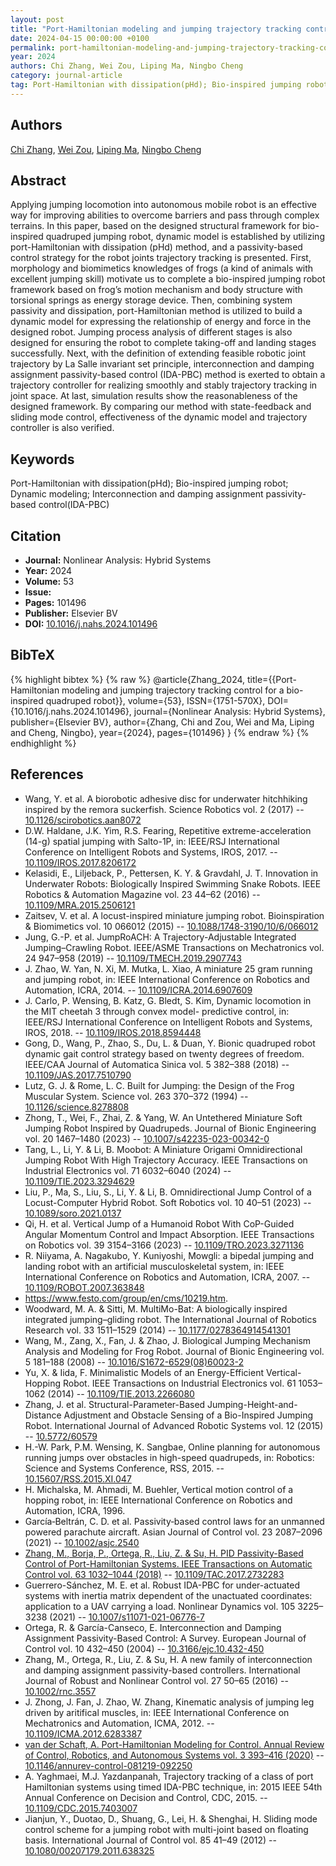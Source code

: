 ```yaml
---
layout: post
title: "Port-Hamiltonian modeling and jumping trajectory tracking control for a bio-inspired quadruped robot"
date: 2024-04-15 00:00:00 +0100
permalink: port-hamiltonian-modeling-and-jumping-trajectory-tracking-control-for-a-bio-inspired-quadruped-robot
year: 2024
authors: Chi Zhang, Wei Zou, Liping Ma, Ningbo Cheng
category: journal-article
tag: Port-Hamiltonian with dissipation(pHd); Bio-inspired jumping robot; Dynamic modeling; Interconnection and damping assignment passivity-based control(IDA-PBC)
---
```

 
## Authors
[Chi Zhang](authors/chi-zhang), [Wei Zou](authors/wei-zou), [Liping Ma](authors/liping-ma), [Ningbo Cheng](authors/ningbo-cheng)
 
## Abstract
Applying jumping locomotion into autonomous mobile robot is an effective way for improving abilities to overcome barriers and pass through complex terrains. In this paper, based on the designed structural framework for bio-inspired quadruped jumping robot, dynamic model is established by utilizing port-Hamiltonian with dissipation (pHd) method, and a passivity-based control strategy for the robot joints trajectory tracking is presented. First, morphology and biomimetics knowledges of frogs (a kind of animals with excellent jumping skill) motivate us to complete a bio-inspired jumping robot framework based on frog’s motion mechanism and body structure with torsional springs as energy storage device. Then, combining system passivity and dissipation, port-Hamiltonian method is utilized to build a dynamic model for expressing the relationship of energy and force in the designed robot. Jumping process analysis of different stages is also designed for ensuring the robot to complete taking-off and landing stages successfully. Next, with the definition of extending feasible robotic joint trajectory by La Salle invariant set principle, interconnection and damping assignment passivity-based control (IDA-PBC) method is exerted to obtain a trajectory controller for realizing smoothly and stably trajectory tracking in joint space. At last, simulation results show the reasonableness of the designed framework. By comparing our method with state-feedback and sliding mode control, effectiveness of the dynamic model and trajectory controller is also verified.
 
## Keywords
Port-Hamiltonian with dissipation(pHd); Bio-inspired jumping robot; Dynamic modeling; Interconnection and damping assignment passivity-based control(IDA-PBC)
 
## Citation
- **Journal:** Nonlinear Analysis: Hybrid Systems
- **Year:** 2024
- **Volume:** 53
- **Issue:** 
- **Pages:** 101496
- **Publisher:** Elsevier BV
- **DOI:** [10.1016/j.nahs.2024.101496](https://doi.org/10.1016/j.nahs.2024.101496)
 
## BibTeX
{% highlight bibtex %}
{% raw %}
@article{Zhang_2024,
  title={{Port-Hamiltonian modeling and jumping trajectory tracking control for a bio-inspired quadruped robot}},
  volume={53},
  ISSN={1751-570X},
  DOI={10.1016/j.nahs.2024.101496},
  journal={Nonlinear Analysis: Hybrid Systems},
  publisher={Elsevier BV},
  author={Zhang, Chi and Zou, Wei and Ma, Liping and Cheng, Ningbo},
  year={2024},
  pages={101496}
}
{% endraw %}
{% endhighlight %}
 
## References
- Wang, Y. et al. A biorobotic adhesive disc for underwater hitchhiking inspired by the remora suckerfish. Science Robotics vol. 2 (2017) -- [10.1126/scirobotics.aan8072](https://doi.org/10.1126/scirobotics.aan8072)
- D.W. Haldane, J.K. Yim, R.S. Fearing, Repetitive extreme-acceleration (14-g) spatial jumping with Salto-1P, in: IEEE/RSJ International Conference on Intelligent Robots and Systems, IROS, 2017. -- [10.1109/IROS.2017.8206172](https://doi.org/10.1109/IROS.2017.8206172)
- Kelasidi, E., Liljeback, P., Pettersen, K. Y. & Gravdahl, J. T. Innovation in Underwater Robots: Biologically Inspired Swimming Snake Robots. IEEE Robotics &amp; Automation Magazine vol. 23 44–62 (2016) -- [10.1109/MRA.2015.2506121](https://doi.org/10.1109/MRA.2015.2506121)
- Zaitsev, V. et al. A locust-inspired miniature jumping robot. Bioinspiration &amp; Biomimetics vol. 10 066012 (2015) -- [10.1088/1748-3190/10/6/066012](https://doi.org/10.1088/1748-3190/10/6/066012)
- Jung, G.-P. et al. JumpRoACH: A Trajectory-Adjustable Integrated Jumping–Crawling Robot. IEEE/ASME Transactions on Mechatronics vol. 24 947–958 (2019) -- [10.1109/TMECH.2019.2907743](https://doi.org/10.1109/TMECH.2019.2907743)
- J. Zhao, W. Yan, N. Xi, M. Mutka, L. Xiao, A miniature 25 gram running and jumping robot, in: IEEE International Conference on Robotics and Automation, ICRA, 2014. -- [10.1109/ICRA.2014.6907609](https://doi.org/10.1109/ICRA.2014.6907609)
- J. Carlo, P. Wensing, B. Katz, G. Bledt, S. Kim, Dynamic locomotion in the MIT cheetah 3 through convex model- predictive control, in: IEEE/RSJ International Conference on Intelligent Robots and Systems, IROS, 2018. -- [10.1109/IROS.2018.8594448](https://doi.org/10.1109/IROS.2018.8594448)
- Gong, D., Wang, P., Zhao, S., Du, L. & Duan, Y. Bionic quadruped robot dynamic gait control strategy based on twenty degrees of freedom. IEEE/CAA Journal of Automatica Sinica vol. 5 382–388 (2018) -- [10.1109/JAS.2017.7510790](https://doi.org/10.1109/JAS.2017.7510790)
- Lutz, G. J. & Rome, L. C. Built for Jumping: the Design of the Frog Muscular System. Science vol. 263 370–372 (1994) -- [10.1126/science.8278808](https://doi.org/10.1126/science.8278808)
- Zhong, T., Wei, F., Zhai, Z. & Yang, W. An Untethered Miniature Soft Jumping Robot Inspired by Quadrupeds. Journal of Bionic Engineering vol. 20 1467–1480 (2023) -- [10.1007/s42235-023-00342-0](https://doi.org/10.1007/s42235-023-00342-0)
- Tang, L., Li, Y. & Li, B. Moobot: A Miniature Origami Omnidirectional Jumping Robot With High Trajectory Accuracy. IEEE Transactions on Industrial Electronics vol. 71 6032–6040 (2024) -- [10.1109/TIE.2023.3294629](https://doi.org/10.1109/TIE.2023.3294629)
- Liu, P., Ma, S., Liu, S., Li, Y. & Li, B. Omnidirectional Jump Control of a Locust-Computer Hybrid Robot. Soft Robotics vol. 10 40–51 (2023) -- [10.1089/soro.2021.0137](https://doi.org/10.1089/soro.2021.0137)
- Qi, H. et al. Vertical Jump of a Humanoid Robot With CoP-Guided Angular Momentum Control and Impact Absorption. IEEE Transactions on Robotics vol. 39 3154–3166 (2023) -- [10.1109/TRO.2023.3271136](https://doi.org/10.1109/TRO.2023.3271136)
- R. Niiyama, A. Nagakubo, Y. Kuniyoshi, Mowgli: a bipedal jumping and landing robot with an artificial musculoskeletal system, in: IEEE International Conference on Robotics and Automation, ICRA, 2007. -- [10.1109/ROBOT.2007.363848](https://doi.org/10.1109/ROBOT.2007.363848)
- https://www.festo.com/group/en/cms/10219.htm.
- Woodward, M. A. & Sitti, M. MultiMo-Bat: A biologically inspired integrated jumping–gliding robot. The International Journal of Robotics Research vol. 33 1511–1529 (2014) -- [10.1177/0278364914541301](https://doi.org/10.1177/0278364914541301)
- Wang, M., Zang, X., Fan, J. & Zhao, J. Biological Jumping Mechanism Analysis and Modeling for Frog Robot. Journal of Bionic Engineering vol. 5 181–188 (2008) -- [10.1016/S1672-6529(08)60023-2](https://doi.org/10.1016/S1672-6529(08)60023-2)
- Yu, X. & Iida, F. Minimalistic Models of an Energy-Efficient Vertical-Hopping Robot. IEEE Transactions on Industrial Electronics vol. 61 1053–1062 (2014) -- [10.1109/TIE.2013.2266080](https://doi.org/10.1109/TIE.2013.2266080)
- Zhang, J. et al. Structural-Parameter-Based Jumping-Height-and-Distance Adjustment and Obstacle Sensing of a Bio-Inspired Jumping Robot. International Journal of Advanced Robotic Systems vol. 12 (2015) -- [10.5772/60579](https://doi.org/10.5772/60579)
- H.-W. Park, P.M. Wensing, K. Sangbae, Online planning for autonomous running jumps over obstacles in high-speed quadrupeds, in: Robotics: Science and Systems Conference, RSS, 2015. -- [10.15607/RSS.2015.XI.047](https://doi.org/10.15607/RSS.2015.XI.047)
- H. Michalska, M. Ahmadi, M. Buehler, Vertical motion control of a hopping robot, in: IEEE International Conference on Robotics and Automation, ICRA, 1996.
- García‐Beltrán, C. D. et al. Passivity‐based control laws for an unmanned powered parachute aircraft. Asian Journal of Control vol. 23 2087–2096 (2021) -- [10.1002/asjc.2540](https://doi.org/10.1002/asjc.2540)
- [Zhang, M., Borja, P., Ortega, R., Liu, Z. & Su, H. PID Passivity-Based Control of Port-Hamiltonian Systems. IEEE Transactions on Automatic Control vol. 63 1032–1044 (2018)](pid-passivity-based-control-of-port-hamiltonian-systems) -- [10.1109/TAC.2017.2732283](https://doi.org/10.1109/TAC.2017.2732283)
- Guerrero-Sánchez, M. E. et al. Robust IDA-PBC for under-actuated systems with inertia matrix dependent of the unactuated coordinates: application to a UAV carrying a load. Nonlinear Dynamics vol. 105 3225–3238 (2021) -- [10.1007/s11071-021-06776-7](https://doi.org/10.1007/s11071-021-06776-7)
- Ortega, R. & García-Canseco, E. Interconnection and Damping Assignment Passivity-Based Control: A Survey. European Journal of Control vol. 10 432–450 (2004) -- [10.3166/ejc.10.432-450](https://doi.org/10.3166/ejc.10.432-450)
- Zhang, M., Ortega, R., Liu, Z. & Su, H. A new family of interconnection and damping assignment passivity-based controllers. International Journal of Robust and Nonlinear Control vol. 27 50–65 (2016) -- [10.1002/rnc.3557](https://doi.org/10.1002/rnc.3557)
- J. Zhong, J. Fan, J. Zhao, W. Zhang, Kinematic analysis of jumping leg driven by aritifical muscles, in: IEEE International Conference on Mechatronics and Automation, ICMA, 2012. -- [10.1109/ICMA.2012.6283387](https://doi.org/10.1109/ICMA.2012.6283387)
- [van der Schaft, A. Port-Hamiltonian Modeling for Control. Annual Review of Control, Robotics, and Autonomous Systems vol. 3 393–416 (2020)](port-hamiltonian-modeling-for-control) -- [10.1146/annurev-control-081219-092250](https://doi.org/10.1146/annurev-control-081219-092250)
- A. Yaghmaei, M.J. Yazdanpanah, Trajectory tracking of a class of port Hamiltonian systems using timed IDA-PBC technique, in: 2015 IEEE 54th Annual Conference on Decision and Control, CDC, 2015. -- [10.1109/CDC.2015.7403007](https://doi.org/10.1109/CDC.2015.7403007)
- Jianjun, Y., Duotao, D., Shuang, G., Lei, H. & Shenghai, H. Sliding mode control scheme for a jumping robot with multi-joint based on floating basis. International Journal of Control vol. 85 41–49 (2012) -- [10.1080/00207179.2011.638325](https://doi.org/10.1080/00207179.2011.638325)

